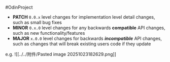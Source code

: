 #OdinProject 
- **PATCH** `0.0.x` level changes for implementation level detail changes, such as small bug fixes
- **MINOR** `0.x.0` level changes for any backwards **compatible** API changes, such as new functionality/features
- **MAJOR** `x.0.0` level changes for backwards **_incompatible_** API changes, such as changes that will break existing users code if they update

e.g.
![[../../附件/Pasted image 20251023182629.png]]